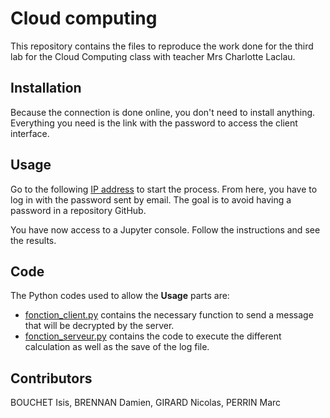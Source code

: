 # Cloud computing

This repository contains the files to reproduce the work done for the third lab for the Cloud Computing class with teacher Mrs Charlotte Laclau.

## Installation

Because the connection is done online, you don't need to install anything. Everything you need is the link with the password to access the client interface.

## Usage

Go to the following [IP address](https://54.147.121.206:8888/notebooks/Lab3/Demande_Client.ipynb) to start the process.
From here, you have to log in with the password sent by email. The goal is to avoid having a password in a repository GitHub.

You have now access to a Jupyter console. Follow the instructions and see the results.

## Code

The Python codes used to allow the <b>Usage</b> parts are:
  * [fonction_client.py](https://github.com/Ewyd/Lab3_Group1/blob/main/Fonction_Client.py) contains the necessary function to send a message that will be decrypted by the server.
  * [fonction_serveur.py](https://github.com/Ewyd/Lab3_Group1/blob/main/Fonction_Serveur.py) contains the code to execute the different calculation as well as the save of the log file.

## Contributors
BOUCHET Isis, BRENNAN Damien, GIRARD Nicolas, PERRIN Marc

